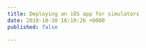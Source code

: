 ```yaml
---
title: Deploying an iOS app for simulators
date: 2018-10-30 16:10:26 +0000
published: false

---
```


